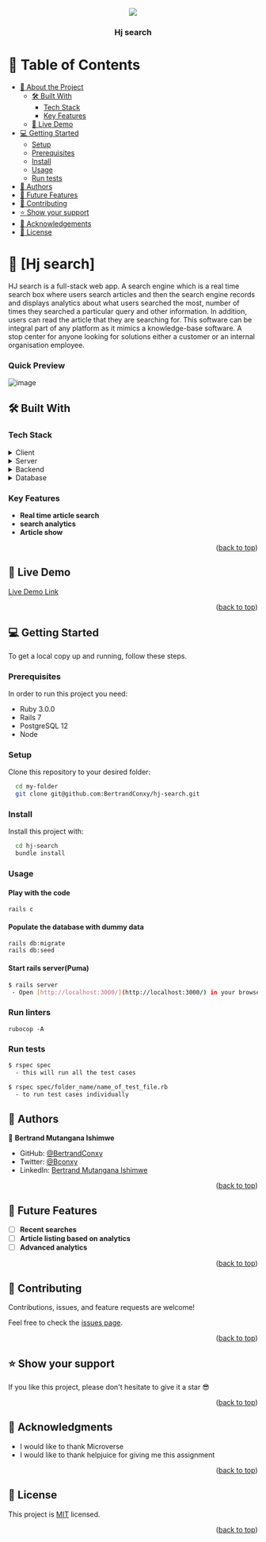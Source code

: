 <a name="readme-top"></a>

<div align="center">

  ![](https://img.shields.io/badge/HJ-blue) <h3><b>Hj search</b></h3>

</div>

<!-- TABLE OF CONTENTS -->

# 📗 Table of Contents

- [📖 About the Project](#about-project)
  - [🛠 Built With](#built-with)
    - [Tech Stack](#tech-stack)
    - [Key Features](#key-features)
  - [🚀 Live Demo](#live-demo)
- [💻 Getting Started](#getting-started)
  - [Setup](#setup)
  - [Prerequisites](#prerequisites)
  - [Install](#install)
  - [Usage](#usage)
  - [Run tests](#run-tests)
- [👥 Authors](#authors)
- [🔭 Future Features](#future-features)
- [🤝 Contributing](#contributing)
- [⭐️ Show your support](#support)
- [🙏 Acknowledgements](#acknowledgements)
- [📝 License](#license)

<!-- PROJECT DESCRIPTION -->

# 📖 [Hj search] <a name="about-project"></a>

HJ search is a full-stack web app. A search engine which is a real time search box where users search articles and then the search engine records and displays analytics about what users searched the most, number of times they searched a particular query and other information. In addition, users can read the article that they are searching for. This software can be integral part of any platform as it mimics a knowledge-base software. A stop center for anyone looking for solutions either a customer or an internal organisation employee.

### Quick Preview

![image](https://user-images.githubusercontent.com/90222110/193413642-9449b304-4c6f-4812-938c-6e431c001840.png)

## 🛠 Built With <a name="built-with"></a>

### Tech Stack <a name="tech-stack"></a>

<details>
  <summary>Client</summary>
  <ul>
    <li>Hotwire</li>
     <li>CSS</li>
     <li>ERB</li>
  </ul>
</details>

<details>
  <summary>Server</summary>
  <ul>
    <li>PUMA</li>
  </ul>
</details>

<details>
  <summary>Backend</summary>
  <ul>
    <li>Ruby on Rails</li>
  </ul>
</details>

<details>
  <summary>Database</summary>
  <ul>
    <li>Postgresql</li>
  </ul>
</details>

<!-- Features -->

### Key Features <a name="key-features"></a>

- **Real time article search**
- **search analytics**
- **Article show**

<p align="right">(<a href="#readme-top">back to top</a>)</p>

<!-- LIVE DEMO -->

## 🚀 Live Demo <a name="live-demo"></a>

[Live Demo Link](https://hj-search-production.up.railway.app/)

<p align="right">(<a href="#readme-top">back to top</a>)</p>


<!-- GETTING STARTED -->

## 💻 Getting Started <a name="getting-started"></a>

To get a local copy up and running, follow these steps.

### Prerequisites

In order to run this project you need:
- Ruby 3.0.0
- Rails 7
- PostgreSQL 12
- Node

### Setup

Clone this repository to your desired folder:

```sh
  cd my-folder
  git clone git@github.com:BertrandConxy/hj-search.git
```

### Install

Install this project with:

```sh
  cd hj-search
  bundle install
```

### Usage

#### Play with the code
```
rails c
```

#### Populate the database with dummy data
```
rails db:migrate
rails db:seed
```

#### Start rails server(Puma)

```bash
$ rails server
 - Open [http://localhost:3000/](http://localhost:3000/) in your browser
```

### Run linters
```
rubocop -A
```

### Run tests

```bash
$ rspec spec
  - this will run all the test cases
```

```bash
$ rspec spec/folder_name/name_of_test_file.rb
  - to run test cases individually
```

<!-- AUTHORS -->

## 👥 Authors <a name="authors"></a>


👤 **Bertrand Mutangana Ishimwe**

- GitHub: [@BertrandConxy](https://github.com/BertrandConxy)
- Twitter: [@Bconxy](https://twitter.com/BertrandMutanga)
- LinkedIn: [Bertrand Mutangana Ishimwe](https://www.linkedin.com/in/bertrandmutangana)

<p align="right">(<a href="#readme-top">back to top</a>)</p>

<!-- FUTURE FEATURES -->

## 🔭 Future Features <a name="future-features"></a>

- [ ] **Recent searches**
- [ ] **Article listing based on analytics**
- [ ] **Advanced analytics**

<p align="right">(<a href="#readme-top">back to top</a>)</p>


<!-- CONTRIBUTING -->

## 🤝 Contributing <a name="contributing"></a>

Contributions, issues, and feature requests are welcome!

Feel free to check the [issues page](https://github.com/BertrandConxy/hj-search/issues/).

<p align="right">(<a href="#readme-top">back to top</a>)</p>

<!-- SUPPORT -->

## ⭐️ Show your support <a name="support"></a>

If you like this project, please don't hesitate to give it a star 😎

<p align="right">(<a href="#readme-top">back to top</a>)</p>

<!-- ACKNOWLEDGEMENTS -->

## 🙏 Acknowledgments <a name="acknowledgements"></a>

- I would like to thank Microverse
- I would like to thank helpjuice for giving me this assignment

<p align="right">(<a href="#readme-top">back to top</a>)</p>


<!-- LICENSE -->

## 📝 License <a name="license"></a>

This project is [MIT](./LICENSE) licensed.

<p align="right">(<a href="#readme-top">back to top</a>)</p>
